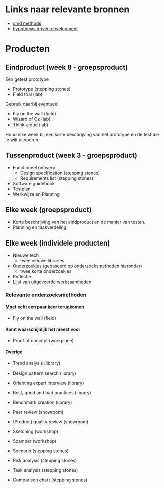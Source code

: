 # Links naar relevante bronnen
  
* [cmd methods](http://cmdmethods.nl/)
* [hypothesis driven development](https://www.thoughtworks.com/insights/blog/how-implement-hypothesis-driven-development)

# Producten

## Eindproduct (week 8 - groepsproduct)
Een getest prototype 

* Prototype (stepping stones)
* Field trial (lab)

Gebruik daarbij eventueel

* Fly on the wall (field)
* Wizard of Oz (lab)
* Think-aloud (lab)

Houd elke week bij een korte beschrijving van het prototype en de test die je wilt uitvoeren.

## Tussenproduct (week 3 - groepsproduct)

* Functioneel ontwerp 
  - Design specification (stepping stones)
  - Requirements list (stepping stones)
* Software guidebook
* Testplan
* Werkwijze en Planning


## Elke week (groepsproduct)

* Korte beschrijving van het eindproduct en de manier van testen.
* Planning en taakverdeling

## Elke week (individele producten)

* Nieuwe tech
  - twee nieuwe libraries
* Onderzoekjes (gebaseerd op onderzoeksmethoden hieronder)
  - twee korte onderzoekjes
* Reflectie
* Lijst van uitgevoerde werkzaamheden


### Relevante onderzoeksmethoden

#### Moet echt een paar keer terugkomen
* Fly on the wall (field)

#### Komt waarschijnlijk het meest voor
* Proof of concept (workplace)

#### Overige 
* Trend analysis (library)
* Design pattern search (library)
* Orienting expert interview (library)
* Best, good and bad practices (library)
* Benchmark creation (library)

* Peer review (showroom)
* (Product) quality review (showroom)

* Sketching (workshop)
* Scamper (workshop)

* Scenario (stepping stones)
* Risk analysis (stepping stones)
* Task analysis (stepping stones)
* Comparison chart (stepping stones)

